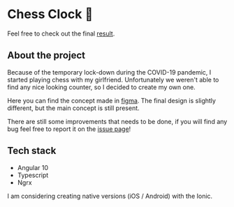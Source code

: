 
# Chess Clock 🦄️
Feel free to check out the final [result](https://mateuszkornecki.github.io/chess-clock).

## About the project 
Because of the temporary lock-down during the COVID-19 pandemic, I started playing chess with my girlfriend. Unfortunately we weren't able to find any nice looking counter, so I decided to create my own one.

Here you can find the concept made in [figma](https://www.figma.com/file/zVBFNEoke9oWRG1fh0fZ9x/chess-clock?node-id=0%3A1). The final design is slightly different, but the main concept is still present.

There are still some improvements that needs to be done, if you will find any bug feel free to report it on the [issue page](https://github.com/mateuszkornecki/chess-clock/issues)!

## Tech stack
- Angular 10
- Typescript
- Ngrx

I am considering creating native versions (iOS / Android) with the Ionic.
